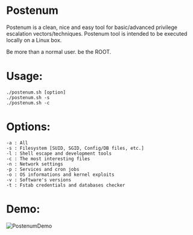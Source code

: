 # Postenum
Postenum is a clean, nice and easy tool for basic/advanced privilege escalation vectors/techniques. Postenum tool is intended to be executed locally on a Linux box.

Be more than a normal user. be the ROOT.

# Usage:
    ./postenum.sh [option]
    ./postenum.sh -s
    ./postenum.sh -c

# Options:
    -a : All
    -s : Filesystem [SUID, SGID, Config/DB files, etc.]
    -l : Shell escape and development tools
    -c : The most interesting files
    -n : Network settings
    -p : Services and cron jobs
    -o : OS informations and kernel exploits
    -v : Software's versions
    -t : Fstab credentials and databases checker
# Demo:
![PostenumDemo](https://github.com/mbahadou/postenum/raw/master/demo.gif)

